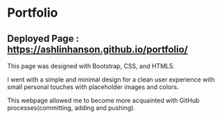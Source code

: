 # Portfolio

## Deployed Page : https://ashlinhanson.github.io/portfolio/

This page was designed with Bootstrap, CSS, and HTML5.

I went with a simple and minimal design for a clean user experience with small personal touches with placeholder images and colors.

This webpage allowed me to become more acquainted with GitHub processes(committing, adding and pushing).

